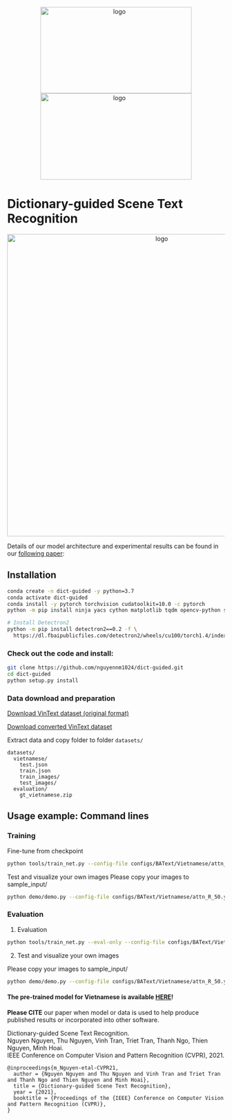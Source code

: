 <p align="center">	
<img width="350" height="200" alt="logo" src="https://user-images.githubusercontent.com/32253603/117951605-85db0600-b33e-11eb-8cc6-f659205e2055.png">
<img width="350" height="200" alt="logo" src="https://user-images.githubusercontent.com/32253603/117954945-b7090580-b341-11eb-9887-421bd618dde5.jpg">
</p>


# Dictionary-guided Scene Text Recognition

<p align="center">	
<img width="700" alt="logo" src="https://user-images.githubusercontent.com/32253603/117981172-ebd78580-b35e-11eb-84fe-b97c8d15d8bf.png">
</p>

Details of our model architecture and experimental results can be found in our [following paper](http://arxiv.org/abs/2101.01476):


## Installation

```sh
conda create -n dict-guided -y python=3.7
conda activate dict-guided
conda install -y pytorch torchvision cudatoolkit=10.0 -c pytorch
python -m pip install ninja yacs cython matplotlib tqdm opencv-python shapely scipy tensorboardX pyclipper Polygon3 weighted-levenshtein

# Install Detectron2
python -m pip install detectron2==0.2 -f \
  https://dl.fbaipublicfiles.com/detectron2/wheels/cu100/torch1.4/index.html
```
### Check out the code and install: 
```sh
git clone https://github.com/nguyennm1024/dict-guided.git
cd dict-guided
python setup.py install
```

### Data download and preparation

[Download VinText dataset (original format)](https://drive.google.com/file/d/1UUQhNvzgpZy7zXBFQp0Qox-BBjunZ0ml/view?usp=sharing)

[Download converted VinText dataset](https://drive.google.com/file/d/1AXl2iOTvLtMG8Lg2iU6qVta8VuWSXyns/view?usp=sharing)

Extract data and copy folder to folder ```datasets/```

```
datasets/
  vietnamese/
    test.json
    train.json
    train_images/
    test_images/
  evaluation/
    gt_vietnamese.zip
```


## Usage example: Command lines

### Training

Fine-tune from checkpoint
```sh
python tools/train_net.py --config-file configs/BAText/Vietnamese/attn_R_50.yaml MODEL.WEIGHTS your_checkpoint.pth
```
Test and visualize your own images
Please copy your images to sample_input/
```sh
python demo/demo.py --config-file configs/BAText/Vietnamese/attn_R_50.yaml --input sample_input/ --output sample_output/ --opts MODEL.WEIGHTS your_checkpoint.pth
```

### Evaluation

1. Evaluation
```sh
python tools/train_net.py --eval-only --config-file configs/BAText/Vietnamese/attn_R_50.yaml MODEL.WEIGHTS your_checkpoint.pth
```

2. Test and visualize your own images

Please copy your images to sample_input/
```sh
python demo/demo.py --config-file configs/BAText/Vietnamese/attn_R_50.yaml --input sample_input/ --output sample_output/ --opts MODEL.WEIGHTS your_checkpoint.pth
```

#### The pre-trained model for Vietnamese is available [HERE](https://drive.google.com/file/d/15rJsQCO1ewJe-EInN-V5dSCftew4vLRz/view?usp=sharing)!

**Please CITE** our paper when model or data is used to help produce published results or incorporated into other software.

Dictionary-guided Scene Text Recognition. \
Nguyen Nguyen, Thu Nguyen, Vinh Tran, Triet Tran, Thanh Ngo, Thien Nguyen, Minh Hoai. \
IEEE Conference on Computer Vision and Pattern Recognition (CVPR), 2021.

    @inproceedings{m_Nguyen-etal-CVPR21,
      author = {Nguyen Nguyen and Thu Nguyen and Vinh Tran and Triet Tran and Thanh Ngo and Thien Nguyen and Minh Hoai},
      title = {Dictionary-guided Scene Text Recognition},
      year = {2021},
      booktitle = {Proceedings of the {IEEE} Conference on Computer Vision and Pattern Recognition (CVPR)},
    }